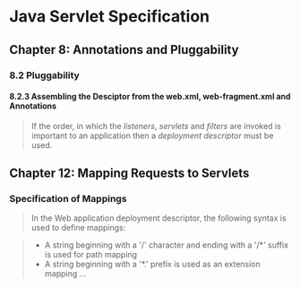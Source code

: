 # Java Servlet Specification
## Chapter 8: Annotations and Pluggability
### 8.2 Pluggability
#### 8.2.3 Assembling the Desciptor from the web.xml, web-fragment.xml and Annotations

> If the order, in which the *listeners*, *servlets* and *filters* are invoked is important to an application then a *deployment descriptor* must be used.

## Chapter 12: Mapping Requests to Servlets
### Specification of Mappings
> In the Web application deployment descriptor, the following syntax is used to define mappings:

> * A string beginning with a '/' character and ending with a '/\*' suffix is used for path mapping
> * A string beginning with a '*.' prefix is used as an extension mapping
> ...

